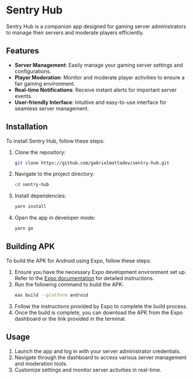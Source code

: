 # Sentry Hub

Sentry Hub is a companion app designed for gaming server administrators to manage their servers and moderate players efficiently.

## Features

- **Server Management**: Easily manage your gaming server settings and configurations.
- **Player Moderation**: Monitor and moderate player activities to ensure a fair gaming environment.
- **Real-time Notifications**: Receive instant alerts for important server events.
- **User-friendly Interface**: Intuitive and easy-to-use interface for seamless server management.

## Installation

To install Sentry Hub, follow these steps:

1. Clone the repository:
   ```bash
   git clone https://github.com/gabrielmottadev/sentry-hub.git
   ```
2. Navigate to the project directory:
   ```bash
   cd sentry-hub
   ```
3. Install dependencies:
   ```bash
   yarn install
   ```
4. Open the app in developer mode:
   ```bash
   yarn go
   ```

## Building APK

To build the APK for Android using Expo, follow these steps:

1. Ensure you have the necessary Expo development environment set up. Refer to the [Expo documentation](https://docs.expo.dev/get-started/installation/) for detailed instructions.
2. Run the following command to build the APK:
      ```bash
      eas build --platform android
      ```
3. Follow the instructions provided by Expo to complete the build process.
4. Once the build is complete, you can download the APK from the Expo dashboard or the link provided in the terminal.

## Usage

1. Launch the app and log in with your server administrator credentials.
2. Navigate through the dashboard to access various server management and moderation tools.
3. Customize settings and monitor server activities in real-time.